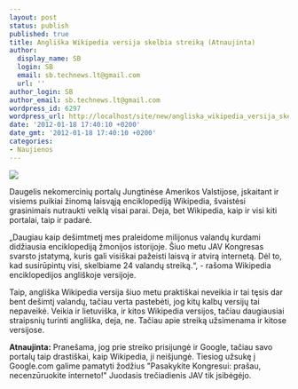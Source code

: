 ```yaml
---
layout: post
status: publish
published: true
title: Angliška Wikipedia versija skelbia streiką (Atnaujinta)
author:
  display_name: SB
  login: SB
  email: sb.technews.lt@gmail.com
  url: ''
author_login: SB
author_email: sb.technews.lt@gmail.com
wordpress_id: 6297
wordpress_url: http://localhost/site/new/angliska_wikipedia_versija_skelbia_streika/
date: '2012-01-18 17:40:10 +0200'
date_gmt: '2012-01-18 17:40:10 +0200'
categories:
- Naujienos
---
```

<div class="imgright"><img src="http://technews.lt/upload/wikipedia-logo.jpg"  /></div>
<p>Daugelis nekomercinių portalų Jungtinėse Amerikos Valstijose, įskaitant ir visiems puikiai žinomą laisvąją enciklopediją Wikipedia, švaistėsi grasinimais nutraukti veiklą visai parai. Deja, bet Wikipedia, kaip ir visi kiti portalai, taip ir padarė.</p>
<p>„Daugiau kaip dešimtmetį mes praleidome milijonus valandų kurdami didžiausia enciklopediją žmonijos istorijoje. Šiuo metu JAV Kongresas svarsto įstatymą, kuris gali visiškai pažeisti laisvą ir atvirą internetą. Dėl to, kad susirūpintų visi, skelbiame 24 valandų streiką.“, - rašoma Wikipedia enciklopedijos angliškoje versijoje.</p>
<p>Taip, angliška Wikipedia versija šiuo metu praktiškai neveikia ir tai tęsis dar bent dešimtį valandų, tačiau verta pastebėti, jog kitų kalbų versijų tai nepaveikė. Veikia ir lietuviška, ir kitos Wikipedia versijos, tačiau daugiausiai straipsnių turinti angliška, deja, ne. Tačiau apie streiką užsimenama ir kitose versijose.</p>
<p><b>Atnaujinta:</b> Pranešama, jog prie streiko prisijungė ir Google, tačiau savo portalų taip drastiškai, kaip Wikipedia, ji neišjungė. Tiesiog užsukę į Google.com galime pamatyti žodžius "Pasakykite Kongresui: prašau, necenzūruokite interneto!" Juodasis trečiadienis JAV tik įsibėgėjo.<br /></p>
